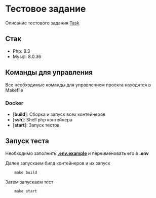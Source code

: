 # Тестовое задание

Описание тестового задания [Task](./Task.md)

## Стак

- Php: 8.3
- Mysql: 8.0.36

## Команды для управления

Все необходимые команды для управлением проекта находятся в Makefile

### Docker

- [**build**]: Сборка и запуск всех контейнеров
- [**ssh**]: Shell php контейнера
- [**start**]: Запуск тестов


## Запуск теста 

Необходимо заполнить **[.env.example](.env.example)** и переименовать его в **.env**

Далее запускаем билд контейнеров и их запуск

```
    make build
```

Затем запускаем тест

```
    make start
```
